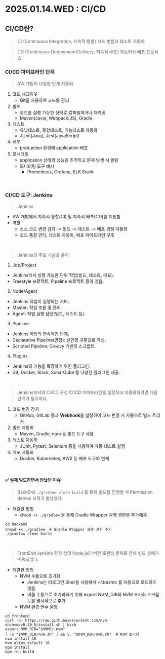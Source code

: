 # 2025.01.14.WED : CI/CD

## CI/CD란?

> CI (Continuous Integration, 지속적 통합)
코드 병합과 테스트 자동화

> CD (Continuous Deployment/Delivery, 지속적 배포)
자동화된 배포 프로세스


### CI/CD 파이프라인 단계
> SW 개발의 다양한 단계 자동화

1. 코드 체크아웃
   - Git을 사용하여 코드를 관리
2. 빌드
   - 코드를 실행 가능한 상태로 컴파일하거나 패키징
   - Maven(Java), Webpack(JS), Gradle
3. 테스트
   - 유닛테스트, 통합테스트, 기능테스트 자동화
   - JUnit(Java), Jest(JavaScript)
4. 배포
   - production 환경에 application 배포
5. 모니터링
   - application 상태와 성능을 추적하고 문제 발생 시 알림
   - 모니터링 도구 예시
     - Prometheus, Grafana, ELK Stack

<br>

### CI/CD 도구: Jenkins
> Jenkins
- SW 개발에서 지속적 통합(CI) 및 지속적 배포(CD)를 지원함
- 역할
  - 소스 코드 변경 감지 -> 빌드 -> 테스트 -> 배포 과정 자동화
  - 코드 품질 관리, 테스트 자동화, 배포 파이프라인 구축

<br>

> Jenkins의 주요 개념과 용어
1. Job/Project
- Jenkins에서 실행 가능한 단위 작업(빌드, 테스트, 배포).
- Freestyle 프로젝트, Pipeline 프로젝트 등이 있음.

2. Node/Agent
- Jenkins 작업이 실행되는 서버.
- Master: 작업 조율 및 관리.
- Agent: 작업 실행 담당(빌드, 테스트 등).

3. Pipeline
- Jenkins 작업의 연속적인 단계.
- Declarative Pipeline(권장): 선언형 구문으로 작성.
- Scripted Pipeline: Groovy 기반의 스크립트.

4. Plugins
- Jenkins의 기능을 확장하기 위한 플러그인.
- Git, Docker, Slack, SonarQube 등 다양한 플러그인 제공.


<br>

> Jenkins에서의 CI/CD 구성
CI/CD 파이프라인을 설정하고 자동화하려면 다음 단계가 필요하다.
1. 코드 변경 감지
   - GitHub, GitLab 등과 **Webhook**을 설정하여 코드 변경 시 자동으로 빌드 트리거
2. 빌드 자동화
   - Maven, Gradle, npm 등 빌드 도구 사용
3. 테스트 자동화
   - JUnit, Pytest, Selenium 등을 사용하여 자동 테스트 실행
4. 배포 자동화
   - Docker, Kubernetes, AWS 등 배포 도구와 연계

<br>

#### ✅ 실제 빌드하면서 만났던 이슈
> BackEnd
`./gradlew clean build` 를 통해 빌드를 진행할 때 Permission denied 오류가 발생했다.

- 해결한 방법
  - `chmod +x ./gradlew` 을 통해 Gradle Wrapper 실행 권한을 추가해줌

```
cd backend
chmod +x ./gradlew  # Gradle Wrapper 실행 권한 추가
./gradlew clean build
```

<br>

> FrontEnd
Jenkins 환경 상의 Node.js의 버전 호환성 문제로 인해 빌드 실패가 계속되었다. 

- 해결한 방법
  - NVM 수동으로 초기화
    - Jenkins는 비로그인 Shell을 사용해서 ~/.bashrc 를 자동으로 로드하지 않음
    - 이를 수동으로 초기화하기 위해 export NVM_DIR와 NVM 초기화 스크립트를 명시적으로 추가
  - NVM 환경 변수 설정

```
cd frontend
curl -o- https://raw.githubusercontent.com/nvm-sh/nvm/v0.39.5/install.sh | bash
export NVM_DIR="$HOME/.nvm"
[ -s "$NVM_DIR/nvm.sh" ] && \. "$NVM_DIR/nvm.sh"  # NVM 초기화
nvm install 18
nvm alias default 18
npm install
npm run build
```

<br>


